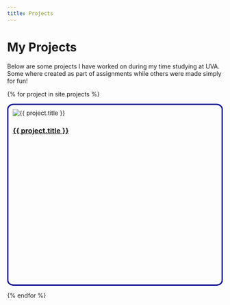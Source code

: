 ```yaml
---
title: Projects
---
```

<style>
    .project {
        height: 10vh;
        padding: 2%;
        border-radius: 3%;
        border-style: solid;
        border-color: darkblue;
    }
</style>
# My Projects

Below are some projects I have worked on during my time studying at UVA. Some where created as part of assignments while others were made simply for fun!

{% for project in site.projects %}

<div class="project">

<img src="{{ project.thumbnail }}" alt="{{ project.title }}">

<h3><a href="{{ project.url | relative_url }}">{{ project.title }}</a></h3>

</div>

{% endfor %}
